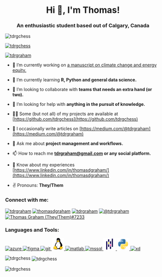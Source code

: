 <h1 align="center">Hi 👋, I'm Thomas!</h1>
<h3 align="center">An enthusiastic student based out of Calgary, Canada</h3>

<p align="left"> <img src="https://komarev.com/ghpvc/?username=tdrgchess&label=Profile%20views&color=0e75b6&style=flat" alt="tdrgchess" /> </p>

<p align="left"> <a href="https://github.com/ryo-ma/github-profile-trophy"><img src="https://github-profile-trophy.vercel.app/?username=tdrgchess" alt="tdrgchess" /></a> </p>

<p align="left"> <a href="https://twitter.com/tdrgraham" target="blank"><img src="https://img.shields.io/twitter/follow/tdrgraham?logo=twitter&style=for-the-badge" alt="tdrgraham" /></a> </p>

- 🔭 I’m currently working on [a manuscript on climate change and energy equity.](https://github.com/tdrgchess/WICBDC)

- 🌱 I’m currently learning **R, Python and general data science.**

- 👯 I’m looking to collaborate with **teams that needs an extra hand (or two).**

- 🤝 I’m looking for help with **anything in the pursuit of knowledge.**

- 👨‍💻 Some (but not all) of my projects are available at [https://github.com/tdrgchess](https://github.com/tdrgchess)

- 📝 I occasionally write articles on [https://medium.com/@tdrgraham](https://medium.com/@tdrgraham)

- 💬 Ask me about **project management and workflows.**

- 📫 How to reach me **tdrgraham@gmail.com or any social platform.**

- 📄 Know about my experiences [https://www.linkedin.com/in/thomasdgraham/](https://www.linkedin.com/in/thomasdgraham/)

- ✌ Pronouns: **They/Them**

<h3 align="left">Connect with me:</h3>
<p align="left">
<a href="https://twitter.com/tdrgraham" target="blank"><img align="center" src="https://raw.githubusercontent.com/rahuldkjain/github-profile-readme-generator/master/src/images/icons/Social/twitter.svg" alt="tdrgraham" height="30" width="40" /></a>
<a href="https://linkedin.com/in/thomasdgraham" target="blank"><img align="center" src="https://raw.githubusercontent.com/rahuldkjain/github-profile-readme-generator/master/src/images/icons/Social/linked-in-alt.svg" alt="thomasdgraham" height="30" width="40" /></a>
<a href="https://instagram.com/tdrgraham" target="blank"><img align="center" src="https://raw.githubusercontent.com/rahuldkjain/github-profile-readme-generator/master/src/images/icons/Social/instagram.svg" alt="tdrgraham" height="30" width="40" /></a>
<a href="https://medium.com/@tdrgraham" target="blank"><img align="center" src="https://raw.githubusercontent.com/rahuldkjain/github-profile-readme-generator/master/src/images/icons/Social/medium.svg" alt="@tdrgraham" height="30" width="40" /></a>
<a href="https://discord.gg/Thomas Graham (They/Them)#7233" target="blank"><img align="center" src="https://raw.githubusercontent.com/rahuldkjain/github-profile-readme-generator/master/src/images/icons/Social/discord.svg" alt="Thomas Graham (They/Them)#7233" height="30" width="40" /></a>
</p>

<h3 align="left">Languages and Tools:</h3>
<p align="left"> <a href="https://azure.microsoft.com/en-in/" target="_blank" rel="noreferrer"> <img src="https://www.vectorlogo.zone/logos/microsoft_azure/microsoft_azure-icon.svg" alt="azure" width="40" height="40"/> </a> <a href="https://www.figma.com/" target="_blank" rel="noreferrer"> <img src="https://www.vectorlogo.zone/logos/figma/figma-icon.svg" alt="figma" width="40" height="40"/> </a> <a href="https://git-scm.com/" target="_blank" rel="noreferrer"> <img src="https://www.vectorlogo.zone/logos/git-scm/git-scm-icon.svg" alt="git" width="40" height="40"/> </a> <a href="https://www.linux.org/" target="_blank" rel="noreferrer"> <img src="https://raw.githubusercontent.com/devicons/devicon/master/icons/linux/linux-original.svg" alt="linux" width="40" height="40"/> </a> <a href="https://www.mathworks.com/" target="_blank" rel="noreferrer"> <img src="https://upload.wikimedia.org/wikipedia/commons/2/21/Matlab_Logo.png" alt="matlab" width="40" height="40"/> </a> <a href="https://www.microsoft.com/en-us/sql-server" target="_blank" rel="noreferrer"> <img src="https://www.svgrepo.com/show/303229/microsoft-sql-server-logo.svg" alt="mssql" width="40" height="40"/> </a> <a href="https://pandas.pydata.org/" target="_blank" rel="noreferrer"> <img src="https://raw.githubusercontent.com/devicons/devicon/2ae2a900d2f041da66e950e4d48052658d850630/icons/pandas/pandas-original.svg" alt="pandas" width="40" height="40"/> </a> <a href="https://www.python.org" target="_blank" rel="noreferrer"> <img src="https://raw.githubusercontent.com/devicons/devicon/master/icons/python/python-original.svg" alt="python" width="40" height="40"/> </a> <a href="https://www.adobe.com/products/xd.html" target="_blank" rel="noreferrer"> <img src="https://cdn.worldvectorlogo.com/logos/adobe-xd.svg" alt="xd" width="40" height="40"/> </a> </p>

<p><img align="left" src="https://github-readme-stats.vercel.app/api/top-langs?username=tdrgchess&show_icons=true&locale=en&layout=compact" alt="tdrgchess" /></p>

<p>&nbsp;<img align="center" src="https://github-readme-stats.vercel.app/api?username=tdrgchess&show_icons=true&locale=en" alt="tdrgchess" /></p>

<p><img align="center" src="https://github-readme-streak-stats.herokuapp.com/?user=tdrgchess&" alt="tdrgchess" /></p>
